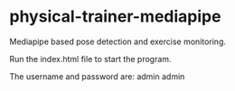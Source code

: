 # physical-trainer-mediapipe
Mediapipe based pose detection and exercise monitoring.

Run the index.html file to start the program.

The username and password are:
admin
admin
